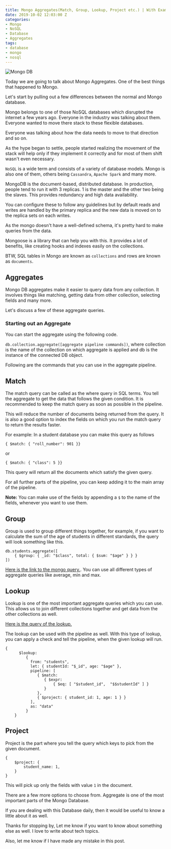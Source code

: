 ```yaml
---
title: Mongo Aggregates(Match, Group, Lookup, Project etc.) | With Examples
date: 2019-10-02 12:03:00 Z
categories:
- Mongo
- NoSQL
- Database
- Aggregates
tags:
- database
- mongo
- nosql
---
```


![Mongo DB](https://webassets.mongodb.com/_com_assets/cms/mongodb_logo1-76twgcu2dm.png)

Today we are going to talk about Mongo Aggregates. One of the best things that happened to Mongo.


Let's start by pulling out a few differences between the normal and Mongo database.


Mongo belongs to one of those NoSQL databases which disrupted the internet a few years ago. Everyone in the industry was talking about them. Everyone wanted to move there stack to these flexible databases.


Everyone was talking about how the data needs to move to that direction and so on.


As the hype began to settle, people started realizing the movement of the stack will help only if they implement it correctly and for most of them shift wasn't even necessary.


`NoSQL` is a wide term and consists of a variety of database models. Mongo is also one of them, others being `Cassandra`, `Apache Spark` and many more.


MongoDB is the document-based, distributed database. In production, people tend to run it with 3 replicas. 1 is the master and the other two being the slaves. This provides redundancy and high data availability.


You can configure these to follow any guidelines but by default reads and writes are handled by the primary replica and the new data is moved on to the replica sets on each writes.


As the mongo doesn't have a well-defined schema, it's pretty hard to make queries from the data.


Mongoose is a library that can help you with this. It provides a lot of benefits, like creating hooks and indexes easily on the collections.


BTW, SQL tables in Mongo are known as `collections` and rows are known as `documents`.


## Aggregates

Mongo DB aggregates make it easier to query data from any collection. It involves things like matching, getting data from other collection, selecting fields and many more.

Let's discuss a few of these aggregate queries.

### Starting out an Aggregate

You can start the aggregate using the following code.

`db.collection.aggregate([aggregate pipeline commands])`, where collection is the name of the collection on which aggregate is applied and db is the instance of the connected DB object.

Following are the commands that you can use in the aggregate pipeline.

## Match


The match query can be called as the where query in SQL terms. You tell the aggregate to get the data that follows the given condition. It is recommended to keep the match query as soon as possible in the pipeline.


This will reduce the number of documents being returned from the query. It is also a good option to index the fields on which you run the match query to return the results faster.


For example: In a student database you can make this query as follows


`{ $match: { "roll_number": 901 }}`


or


`{ $match: { "class": 5 }}`


This query will return all the documents which satisfy the given query.


For all further parts of the pipeline, you can keep adding it to the main array of the pipeline.



**Note:** You can make use of the fields by appending a `$` to the name of the fields, whenever you want to use them.


## Group


Group is used to group different things together, for example, if you want to calculate the sum of the age of students in different standards, the query will look something like this.


```
db.students.aggregate([
    { $group: { _id: "$class", total: { $sum: "$age" } } }
])
```


[Here is the link to the mongo query.](https://mongoplayground.net/p/-1e-TS53Tzf). You can use all different types of aggregate queries like average, min and max.


## Lookup


Lookup is one of the most important aggregate queries which you can use. This allows us to join different collections together and get data from the other collections as well.

[Here is the query of the lookup.](https://mongoplayground.net/p/rY_VqBk_XXE)

The lookup can be used with the pipeline as well. With this type of lookup, you can apply a check and tell the pipeline, when the given lookup will run.

```
{
      $lookup:
         {
           from: "students",
           let: { studentId: "$_id", age: "$age" },
           pipeline: [
              { $match:
                 { $expr:
                     { $eq: [ "$student_id",  "$$studentId" ] }
                 }
              },
              { $project: { student_id: 1, age: 1 } }
           ],
           as: "data"
         }
    }
```

## Project

Project is the part where you tell the query which keys to pick from the given document.

```
{
    $project: {
        student_name: 1,
    }
}
```

This will pick up only the fields with value `1` in the document.

There are a few more options to choose from. Aggregate is one of the most important parts of the Mongo Database.

If you are dealing with this Database daily, then it would be useful to know a little about it as well.

Thanks for stopping by, Let me know if you want to know about something else as well. I love to write about tech topics.

Also, let me know if I have made any mistake in this post.
